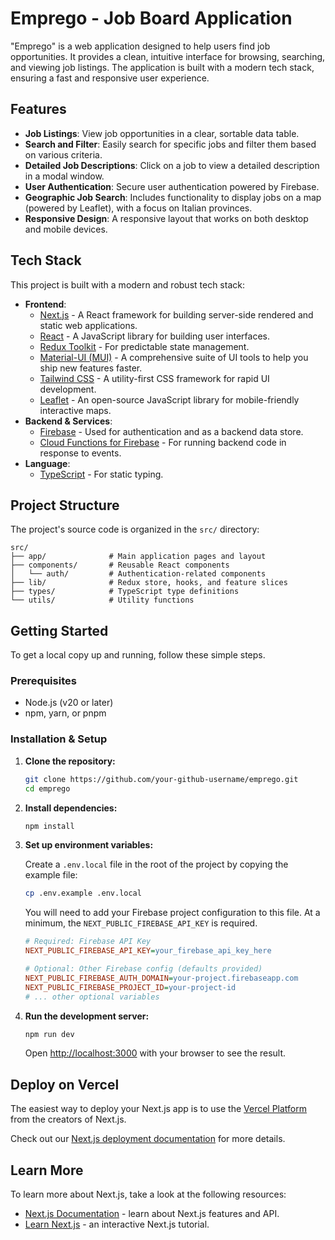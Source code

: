 # Emprego - Job Board Application

"Emprego" is a web application designed to help users find job opportunities. It provides a clean, intuitive interface for browsing, searching, and viewing job listings. The application is built with a modern tech stack, ensuring a fast and responsive user experience.

## Features

*   **Job Listings**: View job opportunities in a clear, sortable data table.
*   **Search and Filter**: Easily search for specific jobs and filter them based on various criteria.
*   **Detailed Job Descriptions**: Click on a job to view a detailed description in a modal window.
*   **User Authentication**: Secure user authentication powered by Firebase.
*   **Geographic Job Search**: Includes functionality to display jobs on a map (powered by Leaflet), with a focus on Italian provinces.
*   **Responsive Design**: A responsive layout that works on both desktop and mobile devices.

## Tech Stack

This project is built with a modern and robust tech stack:

*   **Frontend**:
    *   [Next.js](https://nextjs.org/) - A React framework for building server-side rendered and static web applications.
    *   [React](https://reactjs.org/) - A JavaScript library for building user interfaces.
    *   [Redux Toolkit](https://redux-toolkit.js.org/) - For predictable state management.
    *   [Material-UI (MUI)](https://mui.com/) - A comprehensive suite of UI tools to help you ship new features faster.
    *   [Tailwind CSS](https://tailwindcss.com/) - A utility-first CSS framework for rapid UI development.
    *   [Leaflet](https://leafletjs.com/) - An open-source JavaScript library for mobile-friendly interactive maps.
*   **Backend & Services**:
    *   [Firebase](https://firebase.google.com/) - Used for authentication and as a backend data store.
    *   [Cloud Functions for Firebase](https://firebase.google.com/docs/functions) - For running backend code in response to events.
*   **Language**:
    *   [TypeScript](https://www.typescriptlang.org/) - For static typing.

## Project Structure

The project's source code is organized in the `src/` directory:

```
src/
├── app/              # Main application pages and layout
├── components/       # Reusable React components
│   └── auth/         # Authentication-related components
├── lib/              # Redux store, hooks, and feature slices
├── types/            # TypeScript type definitions
└── utils/            # Utility functions
```

## Getting Started

To get a local copy up and running, follow these simple steps.

### Prerequisites

*   Node.js (v20 or later)
*   npm, yarn, or pnpm

### Installation & Setup

1.  **Clone the repository:**
    ```bash
    git clone https://github.com/your-github-username/emprego.git
    cd emprego
    ```

2.  **Install dependencies:**
    ```bash
    npm install
    ```

3.  **Set up environment variables:**

    Create a `.env.local` file in the root of the project by copying the example file:
    ```bash
    cp .env.example .env.local
    ```

    You will need to add your Firebase project configuration to this file. At a minimum, the `NEXT_PUBLIC_FIREBASE_API_KEY` is required.

    ```ini
    # Required: Firebase API Key
    NEXT_PUBLIC_FIREBASE_API_KEY=your_firebase_api_key_here

    # Optional: Other Firebase config (defaults provided)
    NEXT_PUBLIC_FIREBASE_AUTH_DOMAIN=your-project.firebaseapp.com
    NEXT_PUBLIC_FIREBASE_PROJECT_ID=your-project-id
    # ... other optional variables
    ```

4.  **Run the development server:**
    ```bash
    npm run dev
    ```

    Open [http://localhost:3000](http://localhost:3000) with your browser to see the result.

## Deploy on Vercel

The easiest way to deploy your Next.js app is to use the [Vercel Platform](https://vercel.com/new?utm_medium=default-template&filter=next.js&utm_source=create-next-app&utm_campaign=create-next-app-readme) from the creators of Next.js.

Check out our [Next.js deployment documentation](https://nextjs.org/docs/app/building-your-application/deploying) for more details.

## Learn More

To learn more about Next.js, take a look at the following resources:

- [Next.js Documentation](https://nextjs.org/docs) - learn about Next.js features and API.
- [Learn Next.js](https://nextjs.org/learn) - an interactive Next.js tutorial.
